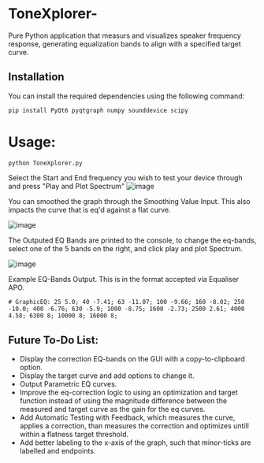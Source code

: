 # ToneXplorer-
 Pure Python application that measurs and visualizes speaker frequency response, generating equalization bands to align with a specified target curve.

## Installation

You can install the required dependencies using the following command:

```bash
pip install PyQt6 pyqtgraph numpy sounddevice scipy
```


# Usage:
```bash
python ToneXplorer.py
```

Select the Start and End frequency you wish to test your device through and press "Play and Plot Spectrum"
![image](https://github.com/TheTheoM/ToneXplorer-/assets/103237702/12671b71-165c-4b33-ad13-6ee7350faa57)

You can smoothed the graph through the Smoothing Value Input. This also impacts the curve that is eq'd against a flat curve.

![image](https://github.com/TheTheoM/ToneXplorer-/assets/103237702/17207ffa-f986-48d1-ad28-71592ef4efb6)

The Outputed EQ Bands are printed to the console, to change the eq-bands, select one of the 5 bands on the right, and click play and plot Spectrum.

![image](https://github.com/TheTheoM/ToneXplorer-/assets/103237702/9ff691e0-597b-4f7f-a3e9-cb3033825c37)

Example EQ-Bands Output. This is in the format accepted via Equaliser APO.
```
# GraphicEQ: 25 5.0; 40 -7.41; 63 -11.07; 100 -9.66; 160 -8.02; 250 -10.0; 400 -6.76; 630 -5.9; 1000 -8.75; 1600 -2.73; 2500 2.61; 4000 4.58; 6300 8; 10000 8; 16000 8;
```

## Future To-Do List:
   - Display the correction EQ-bands on the GUI with a copy-to-clipboard option.
   - Display the target curve and add options to change it.
   - Output Parametric EQ curves.
   - Improve the eq-correction logic to using an optimization and target function instead of using the magnitude difference between the measured and target curve as the gain for the eq curves.
   - Add Automatic Testing with Feedback, which measures the curve, applies a correction, than measures the correction and optimizes untill within a flatness target threshold.
   - Add better labeling to the x-axis of the graph, such that minor-ticks are labelled and endpoints.  
